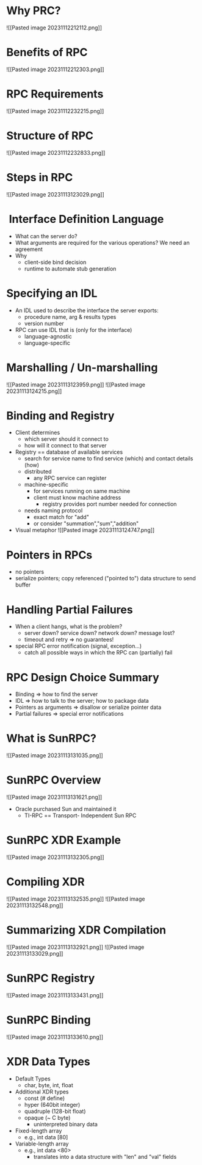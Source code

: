 # Why PRC?
![[Pasted image 20231112212112.png]]
# Benefits of RPC
![[Pasted image 20231112212303.png]]
# RPC Requirements
![[Pasted image 20231112232215.png]]
# Structure of RPC
![[Pasted image 20231112232833.png]]
# Steps in RPC
![[Pasted image 20231113123029.png]]
#  Interface Definition Language
- What can the server do?
- What arguments are required for the various operations? We need an agreement
- Why 
	- client-side bind decision
	- runtime to automate stub generation
# Specifying an IDL
- An IDL used to describe the interface the server exports:
	- procedure name, arg & results types
	- version  number
- RPC can use IDL that is (only for the interface)
	- language-agnostic
	- language-specific
# Marshalling / Un-marshalling
![[Pasted image 20231113123959.png]]
![[Pasted image 20231113124215.png]]
# Binding and Registry
- Client determines
	- which server should it connect to
	- how will it connect to that server
- Registry == database of available services
	- search for service name to find service (which) and contact details (how)
	- distributed
		- any RPC service can register
	- machine-specific
		- for services running on same machine
		- client must know machine address
			- registry provides port number needed for connection
	- needs naming protocol
		- exact match for "add"
		- or consider "summation","sum","addition"
- Visual metaphor
![[Pasted image 20231113124747.png]]
# Pointers in RPCs
- no pointers 
- serialize pointers; copy referenced ("pointed to") data structure to send buffer
# Handling Partial Failures
- When a client hangs, what is the problem?
	- server down? service down? network down? message lost?
	- timeout and retry => no guarantees!
- special RPC error notification (signal, exception...)
	- catch all possible ways in which the RPC can (partially) fail
# RPC Design Choice Summary
- Binding => how to find the server
- IDL => how to talk to the server; how to package data
- Pointers as arguments => disallow or serialize pointer data
- Partial failures => special error notifications
# What is SunRPC?
![[Pasted image 20231113131035.png]]
# SunRPC Overview
![[Pasted image 20231113131621.png]]
- Oracle purchased Sun and maintained it
	- TI-RPC == Transport- Independent Sun RPC
# SunRPC XDR Example
![[Pasted image 20231113132305.png]]
# Compiling XDR
![[Pasted image 20231113132535.png]]
![[Pasted image 20231113132548.png]]
# Summarizing XDR Compilation
![[Pasted image 20231113132921.png]]
![[Pasted image 20231113133029.png]]
# SunRPC Registry
![[Pasted image 20231113133431.png]]
# SunRPC Binding
![[Pasted image 20231113133610.png]]
# XDR Data Types
- Default Types
	- char, byte, int, float
- Additional XDR types
	- const (# define)
	- hyper (640bit integer)
	- quadruple (128-bit float)
	- opaque (~ C byte)
		- uninterpreted binary data
- Fixed-length array
	- e.g., int data \[80]
- Variable-length array
	- e.g., int data <80>
		- translates into a data structure with "len" and "val" fields